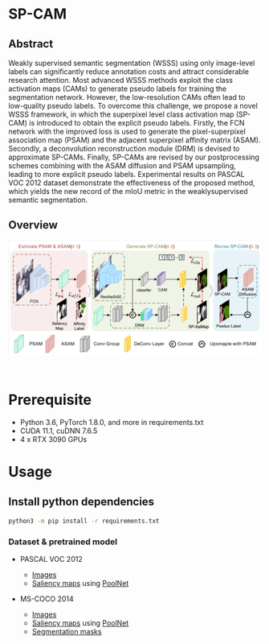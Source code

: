 

# SP-CAM


## Abstract
Weakly supervised semantic segmentation (WSSS) using
only image-level labels can significantly reduce annotation
costs and attract considerable research attention. Most
advanced WSSS methods exploit the class activation maps
(CAMs) to generate pseudo labels for training the segmentation network. However, the low-resolution CAMs often
lead to low-quality pseudo labels. To overcome this challenge, we propose a novel WSSS framework, in which the
superpixel level class activation map (SP-CAM) is introduced to obtain the explicit pseudo labels. Firstly, the
FCN network with the improved loss is used to generate the
pixel-superpixel association map (PSAM) and the adjacent
superpixel affinity matrix (ASAM). Secondly, a deconvolution reconstruction module (DRM) is devised to approximate SP-CAMs. Finally, SP-CAMs are revised by our postprocessing schemes combining with the ASAM diffusion and
PSAM upsampling, leading to more explicit pseudo labels.
Experimental results on PASCAL VOC 2012 dataset demonstrate the effectiveness of the proposed method, which
yields the new record of the mIoU metric in the weaklysupervised semantic segmentation. 

## Overview
![Overall architecture](./figures/process.png)

<br>

# Prerequisite
- Python 3.6, PyTorch 1.8.0, and more in requirements.txt
- CUDA 11.1, cuDNN 7.6.5
- 4 x  RTX 3090 GPUs

# Usage

## Install python dependencies
```bash
python3 -m pip install -r requirements.txt
```
### Dataset & pretrained model
- PASCAL VOC 2012
    - [Images](http://host.robots.ox.ac.uk/pascal/VOC/voc2012/) 
    - [Saliency maps]() 
      using [PoolNet](https://arxiv.org/pdf/1904.09569v1.pdf)

- MS-COCO 2014
    - [Images](https://cocodataset.org/#home) 
    - [Saliency maps]() 
      using [PoolNet](https://arxiv.org/pdf/1904.09569v1.pdf)
    - [Segmentation masks](https://drive.google.com/file/d/16wuPinx0rdIP_PO0uYeCn9rfX2-evc-S/view?usp=sharing)



